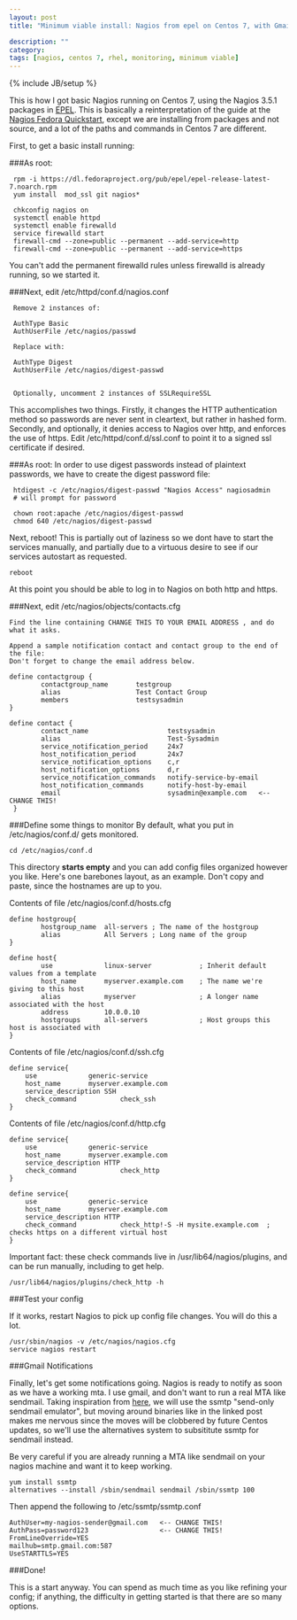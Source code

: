 ```yaml
---
layout: post
title: "Minimum viable install: Nagios from epel on Centos 7, with Gmail notifications"

description: ""
category: 
tags: [nagios, centos 7, rhel, monitoring, minimum viable]
---
```

{% include JB/setup %}

This is how I got basic Nagios running on Centos 7, using the Nagios 3.5.1 packages in [EPEL](https://fedoraproject.org/wiki/EPEL). This is basically a reinterpretation of the guide at the [Nagios Fedora Quickstart](https://assets.nagios.com/downloads/nagioscore/docs/nagioscore/3/en/quickstart-fedora.html), except we are installing from packages and not source, and a lot of the paths and commands in Centos 7 are different.

First, to get a basic install running:

###As root:

     rpm -i https://dl.fedoraproject.org/pub/epel/epel-release-latest-7.noarch.rpm
     yum install  mod_ssl git nagios*

     chkconfig nagios on
     systemctl enable httpd
     systemctl enable firewalld
     service firewalld start
     firewall-cmd --zone=public --permanent --add-service=http
     firewall-cmd --zone=public --permanent --add-service=https

You can't add the permanent firewalld rules unless firewalld is already running, so we started it.

###Next, edit /etc/httpd/conf.d/nagios.conf

     Remove 2 instances of:
	    
     AuthType Basic
     AuthUserFile /etc/nagios/passwd
		        
     Replace with:
			      
     AuthType Digest
     AuthUserFile /etc/nagios/digest-passwd
		       

     Optionally, uncomment 2 instances of SSLRequireSSL

This accomplishes two things. Firstly, it changes the HTTP authentication method so passwords are never sent in cleartext, but rather in hashed form. Secondly, and optionally, it denies access to Nagios over http, and enforces the use of https. Edit /etc/httpd/conf.d/ssl.conf to point it to a signed ssl certificate if desired.

###As root:
In order to use digest passwords instead of plaintext passwords, we have to create the digest password file:

     htdigest -c /etc/nagios/digest-passwd "Nagios Access" nagiosadmin
     # will prompt for password

     chown root:apache /etc/nagios/digest-passwd
     chmod 640 /etc/nagios/digest-passwd

Next, reboot! This is partially out of laziness so we dont have to start the services manually, and partially due to a virtuous desire to see if our services autostart as requested.

    reboot

At this point you should be able to log in to Nagios on both http and https.

###Next, edit /etc/nagios/objects/contacts.cfg

    Find the line containing CHANGE THIS TO YOUR EMAIL ADDRESS , and do what it asks.

    Append a sample notification contact and contact group to the end of the file:
    Don't forget to change the email address below.

    define contactgroup {
            contactgroup_name       testgroup
            alias                   Test Contact Group
            members                 testsysadmin
    }
    
    define contact {
            contact_name                    testsysadmin
            alias                           Test-Sysadmin
            service_notification_period     24x7
            host_notification_period        24x7
            service_notification_options    c,r
            host_notification_options       d,r
            service_notification_commands   notify-service-by-email
            host_notification_commands      notify-host-by-email
            email                           sysadmin@example.com   <-- CHANGE THIS!
     }

###Define some things to monitor 
By default, what you put in /etc/nagios/conf.d/ gets monitored.

    cd /etc/nagios/conf.d

This directory **starts empty** and you can add config files organized however you like. Here's one barebones layout, as an example. Don't copy and paste, since the hostnames are up to you.

Contents of file /etc/nagios/conf.d/hosts.cfg

    define hostgroup{
            hostgroup_name  all-servers ; The name of the hostgroup
            alias           All Servers ; Long name of the group
    }
    
    define host{
            use             linux-server            ; Inherit default values from a template
            host_name       myserver.example.com    ; The name we're giving to this host
            alias           myserver                ; A longer name associated with the host
            address         10.0.0.10
            hostgroups      all-servers             ; Host groups this host is associated with
    }


Contents of file /etc/nagios/conf.d/ssh.cfg

    define service{
    	use		        generic-service	
    	host_name		myserver.example.com
    	service_description	SSH
    	check_command	        check_ssh
    }

Contents of file /etc/nagios/conf.d/http.cfg

    define service{
    	use		        generic-service
    	host_name		myserver.example.com
    	service_description	HTTP
    	check_command	        check_http
    }

    define service{
    	use		        generic-service
    	host_name		myserver.example.com
    	service_description	HTTP
    	check_command	        check_http!-S -H mysite.example.com  ; checks https on a different virtual host
    }

Important fact: these check commands live in /usr/lib64/nagios/plugins, and can be run manually, including to get help.

    /usr/lib64/nagios/plugins/check_http -h


###Test your config 

If it works, restart Nagios to pick up config file changes. You will do this a lot.

    /usr/sbin/nagios -v /etc/nagios/nagios.cfg
    service nagios restart

###Gmail Notifications

Finally, let's get some notifications going. Nagios is ready to notify as soon as we have a working mta. I use gmail, and don't want to run a real MTA like sendmail. Taking inspiration from [here](http://sharadchhetri.com/2013/07/16/how-to-use-email-id-of-gmail-for-sending-nagios-email-alerts/), we will use the ssmtp "send-only sendmail emulator", but moving around binaries like in the linked post makes me nervous since the moves will be clobbered by future Centos updates, so we'll use the alternatives system to subsititute ssmtp for sendmail instead.

Be very careful if you are already running a MTA like sendmail on your nagios machine and want it to keep working.

    yum install ssmtp
    alternatives --install /sbin/sendmail sendmail /sbin/ssmtp 100

Then append the following to /etc/ssmtp/ssmtp.conf

    AuthUser=my-nagios-sender@gmail.com   <-- CHANGE THIS!
    AuthPass=password123                  <-- CHANGE THIS!
    FromLineOverride=YES
    mailhub=smtp.gmail.com:587
    UseSTARTTLS=YES

###Done!

This is a start anyway. You can spend as much time as you like refining your config; if anything, the difficulty in getting started is that there are so many options.
